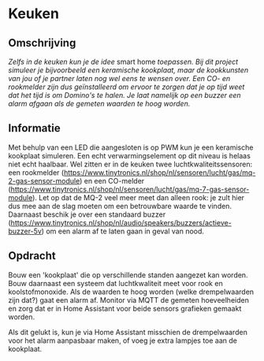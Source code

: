 # Keuken

## Omschrijving
*Zelfs in de keuken kun je de idee* smart home *toepassen. Bij
  dit project simuleer je bijvoorbeeld een keramische kookplaat, maar
  de kookkunsten van jou of je partner laten nog wel eens te wensen
  over. Een CO- en rookmelder zijn dus geïnstalleerd om ervoor
  te zorgen dat je op tijd weet dat het tijd is om Domino's te halen.
  Je laat namelijk op een buzzer een alarm afgaan als de gemeten 
  waarden te hoog worden.*

## Informatie
Met behulp van een LED die aangesloten is op PWM kun je een keramische kookplaat simuleren. Een echt verwarmingselement op dit niveau is helaas niet echt haalbaar. Wel zitten er in de keuken twee luchtkwaliteitssensoren: een rookmelder (https://www.tinytronics.nl/shop/nl/sensoren/lucht/gas/mq-2-gas-sensor-module) en een CO-melder (https://www.tinytronics.nl/shop/nl/sensoren/lucht/gas/mq-7-gas-sensor-module). Let op dat de MQ-2 veel meer meet dan alleen rook: je zult hier dus mee aan de slag moeten om een betrouwbare waarde te vinden. Daarnaast beschik je over een standaard buzzer (https://www.tinytronics.nl/shop/nl/audio/speakers/buzzers/actieve-buzzer-5v) om een alarm af te laten gaan in geval van nood.

## Opdracht
Bouw een 'kookplaat' die op verschillende standen aangezet kan worden. Bouw daarnaast een systeem dat luchtkwaliteit meet voor rook en koolstofmonoxide. Als de waarden te hoog worden (welke drempelwaarden zijn dat?) gaat een alarm af. Monitor via MQTT de gemeten hoeveelheiden en zorg dat er in Home Assistant voor beide sensors grafieken gemaakt worden.

Als dit gelukt is, kun je via Home Assistant misschien de drempelwaarden voor het alarm aanpasbaar maken, of voeg je extra lampjes toe aan de kookplaat.